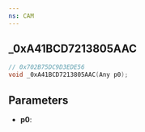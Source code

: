 ```yaml
---
ns: CAM
---
```

## _0xA41BCD7213805AAC

```c
// 0x702B75DC9D3EDE56
void _0xA41BCD7213805AAC(Any p0);
```

## Parameters
* **p0**:
